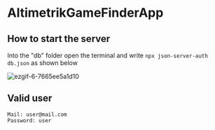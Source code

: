 # AltimetrikGameFinderApp

## How to start the server
Into the "db" folder open the terminal and write ```npx json-server-auth db.json``` as shown below

![ezgif-6-7665ee5a1d10](https://user-images.githubusercontent.com/62264679/129407451-fc948cbb-c6a4-47d2-af35-f64d4f224810.png)

## Valid user
```
Mail: user@mail.com
Password: user
```